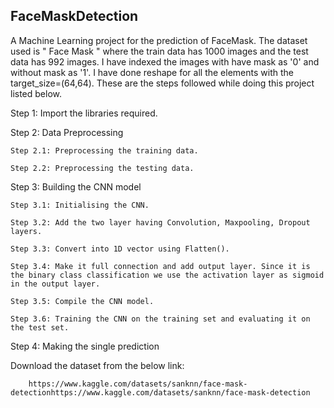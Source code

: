 ## FaceMaskDetection
A Machine Learning project for the prediction of FaceMask. The dataset used is " Face Mask " where the train data has 1000 images and the test data has 992 images. I have indexed the images with have mask as '0' and without mask as '1'. I have done reshape for all the elements with the target_size=(64,64). 
These are the steps followed while doing this project listed below. 

Step 1: Import the libraries required.

Step 2: Data Preprocessing
    
    Step 2.1: Preprocessing the training data.
    
    Step 2.2: Preprocessing the testing data.

Step 3: Building the CNN model
    
    Step 3.1: Initialising the CNN.
    
    Step 3.2: Add the two layer having Convolution, Maxpooling, Dropout layers.
    
    Step 3.3: Convert into 1D vector using Flatten().
    
    Step 3.4: Make it full connection and add output layer. Since it is the binary class classification we use the activation layer as sigmoid in the output layer.
    
    Step 3.5: Compile the CNN model.
    
    Step 3.6: Training the CNN on the training set and evaluating it on the test set.

Step 4: Making the single prediction

Download the dataset from the below link:

        https://www.kaggle.com/datasets/sanknn/face-mask-detectionhttps://www.kaggle.com/datasets/sanknn/face-mask-detection
